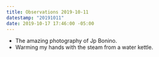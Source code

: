 ```yaml
---
title: Observations 2019-10-11
datestamp: "20191011"
date: 2019-10-17 17:46:00 -05:00
---
```


- The amazing photography of Jp Bonino.
- Warming my hands with the steam from a water kettle.
